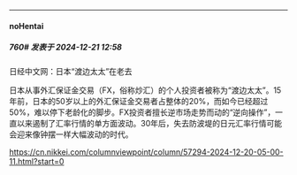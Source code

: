 ﻿
*****

####  noHentai  
##### 760#       发表于 2024-12-21 12:58

日经中文网：日本“渡边太太”在老去

日本从事外汇保证金交易（FX，俗称炒汇）的个人投资者被称为“渡边太太”。15年前，日本的50岁以上的外汇保证金交易者占整体的20%，而如今已经超过50%，难以停下老龄化的脚步。FX投资者擅长逆市场走势而动的“逆向操作”，一直以来遏制了汇率行情的单方面波动。30年后，失去防波堤的日元汇率行情可能会迎来像钟摆一样大幅波动的时代。

https://cn.nikkei.com/columnviewpoint/column/57294-2024-12-20-05-00-11.html?start=0

